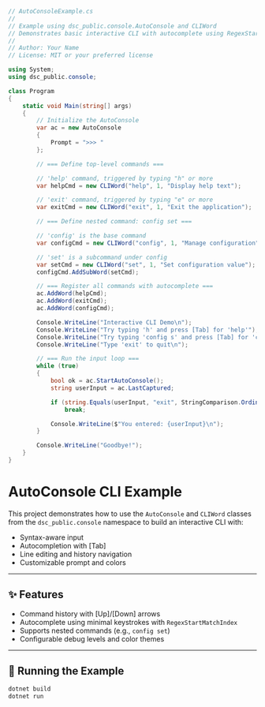 ```c#
// AutoConsoleExample.cs
//
// Example using dsc_public.console.AutoConsole and CLIWord
// Demonstrates basic interactive CLI with autocomplete using RegexStartMatchIndex
//
// Author: Your Name
// License: MIT or your preferred license

using System;
using dsc_public.console;

class Program
{
    static void Main(string[] args)
    {
        // Initialize the AutoConsole
        var ac = new AutoConsole
        {
            Prompt = ">>> "
        };

        // === Define top-level commands ===

        // 'help' command, triggered by typing "h" or more
        var helpCmd = new CLIWord("help", 1, "Display help text");

        // 'exit' command, triggered by typing "e" or more
        var exitCmd = new CLIWord("exit", 1, "Exit the application");

        // === Define nested command: config set ===

        // 'config' is the base command
        var configCmd = new CLIWord("config", 1, "Manage configuration");

        // 'set' is a subcommand under config
        var setCmd = new CLIWord("set", 1, "Set configuration value");
        configCmd.AddSubWord(setCmd);

        // === Register all commands with autocomplete ===
        ac.AddWord(helpCmd);
        ac.AddWord(exitCmd);
        ac.AddWord(configCmd);

        Console.WriteLine("Interactive CLI Demo\n");
        Console.WriteLine("Try typing 'h' and press [Tab] for 'help'");
        Console.WriteLine("Try typing 'config s' and press [Tab] for 'config set'");
        Console.WriteLine("Type 'exit' to quit\n");

        // === Run the input loop ===
        while (true)
        {
            bool ok = ac.StartAutoConsole();
            string userInput = ac.LastCaptured;

            if (string.Equals(userInput, "exit", StringComparison.OrdinalIgnoreCase))
                break;

            Console.WriteLine($"You entered: {userInput}\n");
        }

        Console.WriteLine("Goodbye!");
    }
}
```
# AutoConsole CLI Example

This project demonstrates how to use the `AutoConsole` and `CLIWord` classes from the `dsc_public.console` namespace to build an interactive CLI with:

- Syntax-aware input
- Autocompletion with [Tab]
- Line editing and history navigation
- Customizable prompt and colors

---

## ✨ Features

- Command history with [Up]/[Down] arrows
- Autocomplete using minimal keystrokes with `RegexStartMatchIndex`
- Supports nested commands (e.g., `config set`)
- Configurable debug levels and color themes

---

## 🚀 Running the Example

```bash
dotnet build
dotnet run